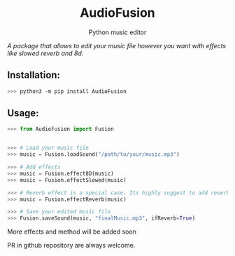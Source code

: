 <div align="center">
<h1>AudioFusion</h1>
Python music editor
</div>

<i>A package that allows to edit your music file however you want with effects like slowed reverb and 8d.</i>

<h2>Installation:</h2>

```bash
>>> python3 -m pip install AudioFusion
```

<h2>Usage:</h2>

```python
>>> from AudioFusion import Fusion


>>> # Load your music file
>>> music = Fusion.loadSound("/path/to/your/music.mp3")

>>> # Add effects
>>> music = Fusion.effect8D(music)
>>> music = Fusion.effectSlowed(music)

>>> # Reverb effect is a special case. Its highly suggest to add reverb in very end and mention it while saving music file otherwise you will face errors...
>>> music = Fusion.effectReverb(music)

>>> # Save your edited music file
>>> Fusion.saveSound(music, "finalMusic.mp3", ifReverb=True)


```
<p>More effects and method will be added soon</p>
<p>PR in github repository are always welcome.</p>